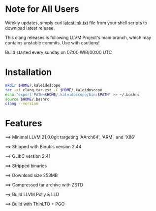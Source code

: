 # Note for All Users

Weekly updates, simply curl [latestlink.txt](https://raw.githubusercontent.com/PurrrsLitterbox/LLVM-weekly/refs/heads/main/latestlink.txt) file from your shell scripts to download latest release.

This clang releases is following LLVM Project's main branch, which may contains unstable commits. Use with cautions!

Build started every sunday on 07:00 WIB/00:00 UTC

# Installation

```bash
mkdir $HOME/.kaleidoscope
tar -xf clang.tar.zst -C $HOME/.kaleidoscope
echo "export PATH=$HOME/.kaleidoscope/bin:$PATH" >> ~/.bashrc
source $HOME/.bashrc
clang --version
``` 

# Features

==> Minimal LLVM 21.0.0git targeting 'AArch64', 'ARM', and 'X86'

==> Shipped with Binutils version 2.44

==> GLibC version 2.41

==> Stripped binaries

==> Download size 253MB

==> Compressed tar archive with ZSTD

==> Build LLVM Polly & LLD

==> Build with ThinLTO + PGO
